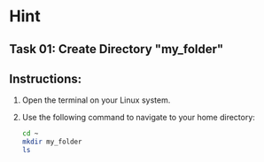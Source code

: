 # Hint 
## Task 01: Create Directory "my_folder"

## Instructions:
1. Open the terminal on your Linux system.

2. Use the following command to navigate to your home directory:
   ```bash
   cd ~
   mkdir my_folder
   ls
   ```
